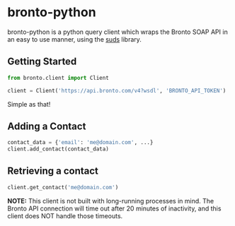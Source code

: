 bronto-python
=============

bronto-python is a python query client which wraps the Bronto SOAP API in an
easy to use manner, using the [suds](https://fedorahosted.org/suds/) library.

Getting Started
---------------
```python
from bronto.client import Client

client = Client('https://api.bronto.com/v4?wsdl', 'BRONTO_API_TOKEN')
```

Simple as that!

Adding a Contact
----------------
```python
contact_data = {'email': 'me@domain.com', ...}
client.add_contact(contact_data)
```

Retrieving a contact
--------------------
```python
client.get_contact('me@domain.com')
```

**NOTE:** This client is not built with long-running processes in mind. The
Bronto API connection will time out after 20 minutes of inactivity, and this
client does NOT handle those timeouts.
